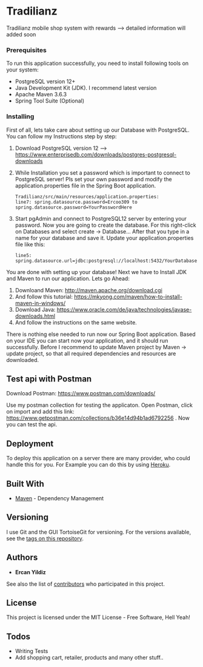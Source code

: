 # Tradilianz

Tradilianz mobile shop system with rewards --> detailed information will added soon

### Prerequisites

To run this application successfully, you need to install following tools on your system:

- PostgreSQL version 12+
- Java Development Kit (JDK). I recommend latest version
- Apache Maven 3.6.3
- Spring Tool Suite (Optional)

### Installing

First of all, lets take care about setting up our Database with PostgreSQL. You can follow my Instructions step by step:

1. Download PostgreSQL version 12 --> https://www.enterprisedb.com/downloads/postgres-postgresql-downloads
2. While Installation you set a password which is important to connect to PostgreSQL server! Pls set your own password and modify the application.properties file in the Spring Boot application. 
    ```
    Tradilianz/src/main/resources/application.properties:
    line7: spring.datasource.password=Ercoo309 to spring.datasource.password=YourPasswordHere
    ```
3. Start pgAdmin and connect to PostgreSQL12 server by entering your password. Now you are going to create the database. For this right-click on Databases and select create -> Database... After that you type in a name for your database and save it. Update your application.properties file like this:

    ```
    line5: spring.datasource.url=jdbc:postgresql://localhost:5432/YourDatabaseNameHere
    ```
You are done with setting up your database! Next we have to Install JDK and Maven to run our application. Lets go Ahead:
1. Downloand Maven: http://maven.apache.org/download.cgi
2. And follow this tutorial: https://mkyong.com/maven/how-to-install-maven-in-windows/
3. Download Java: https://www.oracle.com/de/java/technologies/javase-downloads.html
4. And follow the instructions on the same website.

There is nothing else needed to run now our Spring Boot application. Based on your IDE you can start now your application, and it should run successfully. Before I recommend to update Maven project by Maven -> update project, so that all required dependencies and resources are downloaded. 

## Test api with Postman

Download Postman: https://www.postman.com/downloads/

Use my postman collection for testing the applicaton. Open Postman, click on import and add this link: https://www.getpostman.com/collections/b36e14d94b1ad6792256 . Now you can test the api.

## Deployment

To deploy this application on a server there are many provider, who could handle this for you. For Example you can do this by using [Heroku](https://devcenter.heroku.com/articles/deploying-spring-boot-apps-to-heroku).

## Built With

* [Maven](https://maven.apache.org/) - Dependency Management


## Versioning

I use Git and the GUI TortoiseGit for versioning. For the versions available, see the [tags on this repository](https://github.com/ECN28/Tradilianz/tags). 

## Authors

* **Ercan Yildiz** 

See also the list of [contributors](https://github.com/your/project/contributors) who participated in this project.

## License

This project is licensed under the MIT License - Free Software, Hell Yeah!

## Todos
- Writing Tests
- Add shopping cart, retailer, products and many other stuff..

